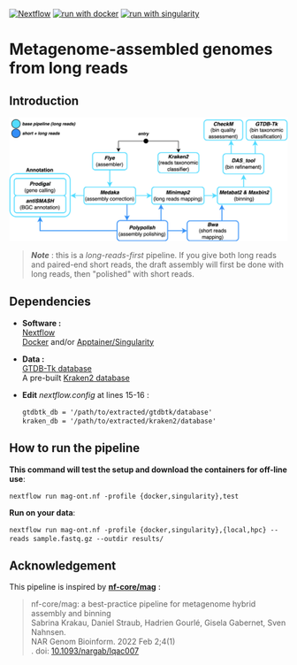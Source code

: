 [![Nextflow](https://img.shields.io/badge/nextflow%20DSL2-%E2%89%A522.10.1-23aa62.svg)](https://www.nextflow.io/)
[![run with docker](https://img.shields.io/badge/run%20with-docker-0db7ed?labelColor=000000&logo=docker)](https://www.docker.com/)
[![run with singularity](https://img.shields.io/badge/run%20with-singularity-1d355c.svg?labelColor=000000)](https://sylabs.io/docs/)

# Metagenome-assembled genomes from long reads
## Introduction
![alt text](/img/mag-ont_schema.png)

> *__Note__* : this is a *long-reads-first* pipeline. If you give both long reads and paired-end short reads, the draft assembly will first be done with long reads, then "polished" with short reads.

## Dependencies
- __Software :__  
  [Nextflow](https://www.nextflow.io/)  
  [Docker](https://www.docker.com/) and/or [Apptainer/Singularity](https://apptainer.org/)  

- __Data :__  
  [GTDB-Tk database](https://ecogenomics.github.io/GTDBTk/installing/index.html#gtdb-tk-reference-data)  
  A pre-built [Kraken2 database](https://benlangmead.github.io/aws-indexes/k2)

- __Edit__ *nextflow.config* at lines 15-16 :  
  ```
  gtdbtk_db = '/path/to/extracted/gtdbtk/database'    
  kraken_db = '/path/to/extracted/kraken2/database'
  ```
## How to run the pipeline
__This command will test the setup and download the containers for off-line use__:  
```
nextflow run mag-ont.nf -profile {docker,singularity},test
```
__Run on your data__:  
```
nextflow run mag-ont.nf -profile {docker,singularity},{local,hpc} --reads sample.fastq.gz --outdir results/
```

## Acknowledgement
This pipeline is inspired by [__nf-core/mag__](https://github.com/nf-core/mag) :  
> nf-core/mag: a best-practice pipeline for metagenome hybrid assembly and binning  
>Sabrina Krakau, Daniel Straub, Hadrien Gourlé, Gisela Gabernet, Sven Nahnsen.  
>NAR Genom Bioinform. 2022 Feb 2;4(1)  
>. doi: [10.1093/nargab/lqac007](https://academic.oup.com/nargab/article/4/1/lqac007/6520104)
